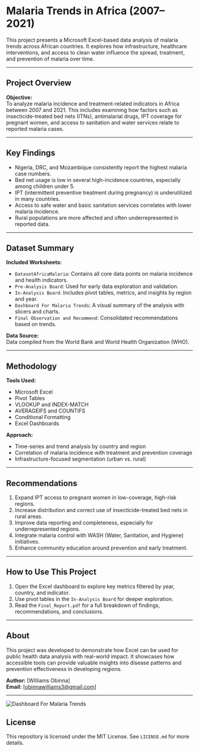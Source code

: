# Malaria Trends in Africa (2007–2021)

This project presents a Microsoft Excel-based data analysis of malaria trends across African countries. It explores how infrastructure, healthcare interventions, and access to clean water influence the spread, treatment, and prevention of malaria over time.

---

## Project Overview

**Objective:**  
To analyze malaria incidence and treatment-related indicators in Africa between 2007 and 2021. This includes examining how factors such as insecticide-treated bed nets (ITNs), antimalarial drugs, IPT coverage for pregnant women, and access to sanitation and water services relate to reported malaria cases.

---

## Key Findings

- Nigeria, DRC, and Mozambique consistently report the highest malaria case numbers.
- Bed net usage is low in several high-incidence countries, especially among children under 5.
- IPT (intermittent preventive treatment during pregnancy) is underutilized in many countries.
- Access to safe water and basic sanitation services correlates with lower malaria incidence.
- Rural populations are more affected and often underrepresented in reported data.

---

## Dataset Summary

**Included Worksheets:**
- `DatasetAfricaMalaria`: Contains all core data points on malaria incidence and health indicators.
- `Pre-Analysis Board`: Used for early data exploration and validation.
- `In-Analysis Board`: Includes pivot tables, metrics, and insights by region and year.
- `Dashboard For Malaria Trends`: A visual summary of the analysis with slicers and charts.
- `Final Observation and Recommend`: Consolidated recommendations based on trends.

**Data Source:**  
Data compiled from the World Bank and World Health Organization (WHO).

---

## Methodology

**Tools Used:**
- Microsoft Excel
- Pivot Tables
- VLOOKUP and INDEX-MATCH
- AVERAGEIFS and COUNTIFS
- Conditional Formatting
- Excel Dashboards

**Approach:**
- Time-series and trend analysis by country and region
- Correlation of malaria incidence with treatment and prevention coverage
- Infrastructure-focused segmentation (urban vs. rural)

---

## Recommendations

1. Expand IPT access to pregnant women in low-coverage, high-risk regions.
2. Increase distribution and correct use of insecticide-treated bed nets in rural areas.
3. Improve data reporting and completeness, especially for underrepresented regions.
4. Integrate malaria control with WASH (Water, Sanitation, and Hygiene) initiatives.
5. Enhance community education around prevention and early treatment.

---

## How to Use This Project

1. Open the Excel dashboard to explore key metrics filtered by year, country, and indicator.
2. Use pivot tables in the `In-Analysis Board` for deeper exploration.
3. Read the `Final_Report.pdf` for a full breakdown of findings, recommendations, and conclusions.

---

## About

This project was developed to demonstrate how Excel can be used for public health data analysis with real-world impact. It showcases how accessible tools can provide valuable insights into disease patterns and prevention effectiveness in developing regions.

**Author:** [Williams Obinna]  
**Email:** [obinnawilliams3@gmail.com]  

---


![Dashboard For Malaria Trends](https://github.com/user-attachments/assets/0eea04a2-daaa-4f54-acc4-e47eb8dd8a3b)




## License

This repository is licensed under the MIT License. See `LICENSE.md` for more details.



